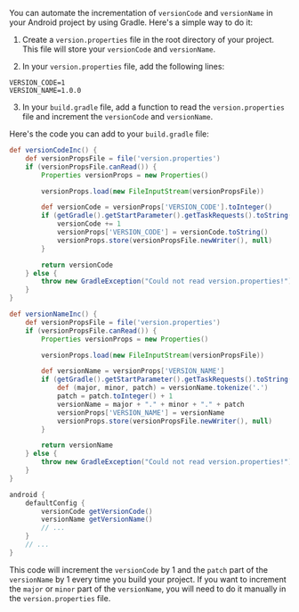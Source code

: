 You can automate the incrementation of `versionCode` and `versionName` in your Android project by using Gradle. Here's a simple way to do it:

1. Create a `version.properties` file in the root directory of your project. This file will store your `versionCode` and `versionName`.

2. In your `version.properties` file, add the following lines:

```properties
VERSION_CODE=1
VERSION_NAME=1.0.0
```

3. In your `build.gradle` file, add a function to read the `version.properties` file and increment the `versionCode` and `versionName`.

Here's the code you can add to your `build.gradle` file:

```groovy
def versionCodeInc() {
    def versionPropsFile = file('version.properties')
    if (versionPropsFile.canRead()) {
        Properties versionProps = new Properties()

        versionProps.load(new FileInputStream(versionPropsFile))

        def versionCode = versionProps['VERSION_CODE'].toInteger()
        if (getGradle().getStartParameter().getTaskRequests().toString().contains("Release")) {
            versionCode += 1
            versionProps['VERSION_CODE'] = versionCode.toString()
            versionProps.store(versionPropsFile.newWriter(), null)
        }

        return versionCode
    } else {
        throw new GradleException("Could not read version.properties!")
    }
}

def versionNameInc() {
    def versionPropsFile = file('version.properties')
    if (versionPropsFile.canRead()) {
        Properties versionProps = new Properties()

        versionProps.load(new FileInputStream(versionPropsFile))

        def versionName = versionProps['VERSION_NAME']
        if (getGradle().getStartParameter().getTaskRequests().toString().contains("Release")) {
            def (major, minor, patch) = versionName.tokenize('.')
            patch = patch.toInteger() + 1
            versionName = major + "." + minor + "." + patch
            versionProps['VERSION_NAME'] = versionName
            versionProps.store(versionPropsFile.newWriter(), null)
        }

        return versionName
    } else {
        throw new GradleException("Could not read version.properties!")
    }
}

android {
    defaultConfig {
        versionCode getVersionCode()
        versionName getVersionName()
        // ...
    }
    // ...
}
```

This code will increment the `versionCode` by 1 and the `patch` part of the `versionName` by 1 every time you build your project. If you want to increment the `major` or `minor` part of the `versionName`, you will need to do it manually in the `version.properties` file.
